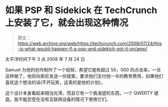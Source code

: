 # 如果 PSP 和 Sidekick 在 TechCrunch 上安装了它，就会出现这种情况

> 原文：<https://web.archive.org/web/https://techcrunch.com/2008/07/24/this-is-what-would-happen-if-a-psp-and-sidekick-got-it-on/amp/>

太平洋时间下午 3 点 2008 年 7 月 24 日

Samuel 为他的创作制作了一个视频，希望它能有超过 50，000 的点击率。一旦这样做了，他将向索尼发送一份提案，要求他们支付他一半的教育费用，如果他们喜欢这个想法的话(不开玩笑，这真的是他的计划)。

这个设计本身看起来相当光滑，而且它有一个我渴望的东西，一个 QWERTY 键盘。我不能忍受在没有互联网设备的情况下使用它们。